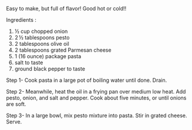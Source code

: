 Easy to make, but full of flavor! Good hot or cold!!

Ingredients :

1. ½ cup chopped onion
2. 2 ½ tablespoons pesto
3. 2 tablespoons olive oil
4. 2 tablespoons grated Parmesan cheese
5. 1 (16 ounce) package pasta
6. salt to taste
7. ground black pepper to taste

Step 1-
Cook pasta in a large pot of boiling water until done. Drain.

Step 2-
Meanwhile, heat the oil in a frying pan over medium low heat. Add pesto, onion, and salt and pepper. Cook about five minutes, or until onions are soft.

Step 3-
In a large bowl, mix pesto mixture into pasta. Stir in grated cheese. Serve.
